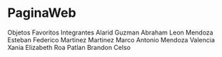 # PaginaWeb
Objetos Favoritos 
Integrantes 
Alarid Guzman Abraham 
Leon Mendoza Esteban Federico
Martinez Martinez Marco Antonio 
Mendoza Valencia Xania Elizabeth 
Roa Patlan Brandon Celso 
